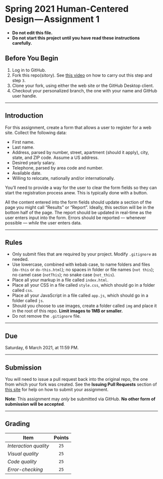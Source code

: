 # Spring 2021 Human-Centered Design — Assignment 1

* **Do not edit this file.**  
* **Do not start this project until you have read these instructions carefully.**

## Before You Begin
1. Log in to GitHub.
2. Fork this repo(sitory). See [this video](http://code-warrior.github.io/tutorials/git/github/forking-and-cloning-at-the-github-web-site/) on how to carry out this step and step `3`.
3. Clone your fork, using either the web site or the GitHub Desktop client.
4. Checkout your personalized branch, the one with your name and GitHub user handle.

---

## Introduction

For this assignment, create a form that allows a user to register for a web site. Collect the following data:

* First name.
* Last name.
* Address, parsed by number, street, apartment (should it apply), city, state, and ZIP code. Assume a US address.
* Desired yearly salary.
* Telephone, parsed by area code and number.
* Available date.
* Willing to relocate, nationally and/or internationally.

You’ll need to provide a way for the user to clear the form fields so they can start the registration process anew. This is typically done with a button.

All the content entered into the form fields should update a section of the page you might call “Results” or “Report”. Ideally, this section will be in the bottom half of the page. The report should be updated in real-time as the user enters input into the form. Errors should be reported — whenever possible — _while_ the user enters data.

---

## Rules
* Only submit files that are required by your project. Modify `.gitignore` as needed.
* Use lowercase, combined with kebab case, to name folders and files (`do-this` or `do-this.html`); no spaces in folder or file names (`not this`); no camel case (`notThis`); no snake case (`not_this`).
* Place all your markup in a file called `index.html`.
* Place all your CSS in a file called `style.css`, which should go in a folder called `css`.
* Place all your JavaScript in a file called `app.js`, which should go in a folder called `js`.
* Should you choose to use images, create a folder called `img` and place it in the root of this repo. **Limit images to 1MB or smaller.**
* Do not remove the `.gitignore` file.

---

## Due
Saturday, 6 March 2021, at 11:59 PM.

---

## Submission
You will need to issue a pull request back into the original repo, the one from which your fork was created. See the **Issuing Pull Requests** section of [this site](http://code-warrior.github.io/tutorials/git/github/index.html) for help on how to submit your assignment.

**Note**: This assignment may *only* be submitted via GitHub. **No other form of submission will be accepted**.

---

## Grading
| Item                    | Points |
|-------------------------|:------:|
| *Interaction quality*   | `25`   |
| *Visual quality*        | `25`   |
| *Code quality*          | `25`   |
| *Error-checking*        | `25`   |
